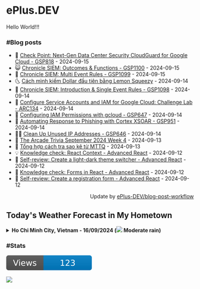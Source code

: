 # ePlus.DEV

Hello World!!!

### #Blog posts

- 🧰 [Check Point: Next-Gen Data Center Security CloudGuard for Google Cloud - GSP818](https://eplus.dev/check-point-next-gen-data-center-security-cloudguard-for-google-cloud-gsp818) - 2024-09-15 
- 😺 [Chronicle SIEM: Outcomes &amp; Functions - GSP1100](https://eplus.dev/chronicle-siem-outcomes-functions-gsp1100) - 2024-09-15 
- 🗽 [Chronicle SIEM: Multi Event Rules - GSP1099](https://eplus.dev/chronicle-siem-multi-event-rules-gsp1099) - 2024-09-15 
- 🌜 [Cách mình kiếm Dollar đầu tiên bằng Lemon Squeezy](https://eplus.dev/cach-minh-kiem-dollar-dau-tien-bang-lemon-squeezy) - 2024-09-14 
- 📝 [Chronicle SIEM: Introduction &amp; Single Event Rules - GSP1098](https://eplus.dev/chronicle-siem-introduction-single-event-rules-gsp1098) - 2024-09-14 
- 🚀 [Configure Service Accounts and IAM for Google Cloud: Challenge Lab - ARC134](https://eplus.dev/configure-service-accounts-and-iam-for-google-cloud-challenge-lab-arc134) - 2024-09-14 
- 💼 [Configuring IAM Permissions with gcloud - GSP647](https://eplus.dev/configuring-iam-permissions-with-gcloud-gsp647) - 2024-09-14 
- 🦣 [Automating Response to Phishing with Cortex XSOAR - GSP951](https://eplus.dev/automating-response-to-phishing-with-cortex-xsoar-gsp951) - 2024-09-14 
- 👨‍🏫 [Clean Up Unused IP Addresses - GSP646](https://eplus.dev/clean-up-unused-ip-addresses-gsp646) - 2024-09-14 
- 🔭 [The Arcade Trivia September 2024 Week 4](https://eplus.dev/the-arcade-trivia-september-2024-week-4) - 2024-09-13 
- 🤡 [Tổng hợp cách tra sao kê từ MTTQ](https://eplus.dev/tong-hop-cach-tra-sao-ke-tu-mttq) - 2024-09-13 
- 💡 [Knowledge check: React Context - Advanced React](https://eplus.dev/knowledge-check-react-context-advanced-react) - 2024-09-12 
- 🦣 [Self-review: Create a light-dark theme switcher - Advanced React](https://eplus.dev/self-review-create-a-light-dark-theme-switcher-advanced-react) - 2024-09-12 
- 💪 [Knowledge check: Forms in React - Advanced React](https://eplus.dev/knowledge-check-forms-in-react-advanced-react) - 2024-09-12 
- 🤡 [Self-review: Create a registration form - Advanced React](https://eplus.dev/self-review-create-a-registration-form-advanced-react) - 2024-09-12 


<div align="right">
    Update by <a target="_blank" href="https://github.com/ePlus-DEV/blog-post-workflow">ePlus-DEV/blog-post-workflow</a>
</div>


## Today's Weather Forecast in My Hometown



<details>
    <summary><b>Ho Chi Minh City, Vietnam - 16/09/2024 (<img src="https://cdn.weatherapi.com/weather/64x64/day/302.png" width="25" /> Moderate rain)</b>
    </summary>

    
<table>
    <tr>
        <th>Hour</th>
        <td>00:00</td><td>01:00</td><td>02:00</td><td>03:00</td><td>04:00</td><td>05:00</td><td>06:00</td><td>07:00</td><td>08:00</td><td>09:00</td><td>10:00</td><td>11:00</td><td>12:00</td><td>13:00</td><td>14:00</td><td>15:00</td><td>16:00</td><td>17:00</td><td>18:00</td><td>19:00</td><td>20:00</td><td>21:00</td><td>22:00</td><td>23:00</td>
    </tr>
    <tr>
        <th>Weather</th>
        <td><img src="https://cdn.weatherapi.com/weather/64x64/night/116.png"></img></td><td><img src="https://cdn.weatherapi.com/weather/64x64/night/116.png"></img></td><td><img src="https://cdn.weatherapi.com/weather/64x64/night/116.png"></img></td><td><img src="https://cdn.weatherapi.com/weather/64x64/night/143.png"></img></td><td><img src="https://cdn.weatherapi.com/weather/64x64/night/143.png"></img></td><td><img src="https://cdn.weatherapi.com/weather/64x64/night/116.png"></img></td><td><img src="https://cdn.weatherapi.com/weather/64x64/day/116.png"></img></td><td><img src="https://cdn.weatherapi.com/weather/64x64/day/116.png"></img></td><td><img src="https://cdn.weatherapi.com/weather/64x64/day/116.png"></img></td><td><img src="https://cdn.weatherapi.com/weather/64x64/day/176.png"></img></td><td><img src="https://cdn.weatherapi.com/weather/64x64/day/353.png"></img></td><td><img src="https://cdn.weatherapi.com/weather/64x64/day/266.png"></img></td><td><img src="https://cdn.weatherapi.com/weather/64x64/day/353.png"></img></td><td><img src="https://cdn.weatherapi.com/weather/64x64/day/293.png"></img></td><td><img src="https://cdn.weatherapi.com/weather/64x64/day/353.png"></img></td><td><img src="https://cdn.weatherapi.com/weather/64x64/day/353.png"></img></td><td><img src="https://cdn.weatherapi.com/weather/64x64/day/353.png"></img></td><td><img src="https://cdn.weatherapi.com/weather/64x64/day/353.png"></img></td><td><img src="https://cdn.weatherapi.com/weather/64x64/night/176.png"></img></td><td><img src="https://cdn.weatherapi.com/weather/64x64/night/353.png"></img></td><td><img src="https://cdn.weatherapi.com/weather/64x64/night/353.png"></img></td><td><img src="https://cdn.weatherapi.com/weather/64x64/night/353.png"></img></td><td><img src="https://cdn.weatherapi.com/weather/64x64/night/116.png"></img></td><td><img src="https://cdn.weatherapi.com/weather/64x64/night/116.png"></img></td>
    </tr>
    <tr>
        <th>Condition</th>
        <td width="200px">Partly Cloudy </td><td width="200px">Partly Cloudy </td><td width="200px">Partly Cloudy </td><td width="200px">Mist</td><td width="200px">Mist</td><td width="200px">Partly Cloudy </td><td width="200px">Partly cloudy</td><td width="200px">Partly Cloudy </td><td width="200px">Partly Cloudy </td><td width="200px">Patchy rain nearby</td><td width="200px">Light rain shower</td><td width="200px">Light drizzle</td><td width="200px">Light rain shower</td><td width="200px">Patchy light rain</td><td width="200px">Light rain shower</td><td width="200px">Light rain shower</td><td width="200px">Light rain shower</td><td width="200px">Light rain shower</td><td width="200px">Patchy rain nearby</td><td width="200px">Light rain shower</td><td width="200px">Light rain shower</td><td width="200px">Light rain shower</td><td width="200px">Partly Cloudy </td><td width="200px">Partly Cloudy </td>
    </tr>
    <tr>
        <th>Temperature</th>
        <td>25.2 °C</td><td>25 °C</td><td>24.7 °C</td><td>24.6 °C</td><td>24.5 °C</td><td>24.5 °C</td><td>26.4 °C</td><td>25.5 °C</td><td>26.9 °C</td><td>27.9 °C</td><td>29.1 °C</td><td>29.9 °C</td><td>30.3 °C</td><td>29.7 °C</td><td>29.8 °C</td><td>29.6 °C</td><td>28.8 °C</td><td>27.4 °C</td><td>26.8 °C</td><td>26.4 °C</td><td>26 °C</td><td>25.7 °C</td><td>25.4 °C</td><td>25.1 °C</td>
    </tr>
    <tr>
        <th>Wind</th>
        <td>10.1 kph</td><td>7.9 kph</td><td>6.8 kph</td><td>6.5 kph</td><td>6.1 kph</td><td>5.8 kph</td><td>5.8 kph</td><td>7.9 kph</td><td>12.2 kph</td><td>16.2 kph</td><td>16.9 kph</td><td>16.9 kph</td><td>16.6 kph</td><td>15.8 kph</td><td>15.8 kph</td><td>13.7 kph</td><td>12.2 kph</td><td>8.6 kph</td><td>8.3 kph</td><td>6.8 kph</td><td>7.2 kph</td><td>9.4 kph</td><td>10.1 kph</td><td>9.7 kph</td>
    </tr>
</table>


<div align="right">
    Updated at: 2024-09-15T23:28:47Z - by <a target="_blank"
        href="https://github.com/ePlus-DEV/weather-forecast">ePlus-DEV/weather-forecast</a>
</div>
</details>


### #Stats

[![Image of counter](https://github.com/ePlus-DEV/view-counter/blob/main/svg/685088620/badge.svg)](https://github.com/ePlus-DEV/view-counter/blob/main/readme/685088620/week.md)

![](https://komarev.com/ghpvc/?username=ePlus-DEV&style=for-the-badge)
